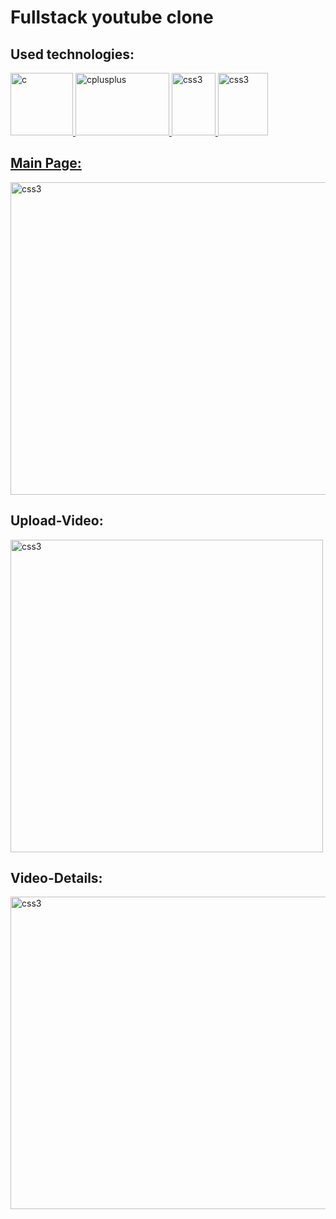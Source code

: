 # Fullstack youtube clone
## Used technologies: 
<p align="left"> 
<a href="https://www.cprogramming.com/" target="_blank" rel="noreferrer">
<img src="https://upload.wikimedia.org/wikipedia/ru/3/39/Java_logo.svg" alt="c" width="100" height="100"/> </a> 
<a href="https://www.w3schools.com/cpp/" target="_blank" rel="noreferrer">
<img src="https://upload.wikimedia.org/wikipedia/commons/4/44/Spring_Framework_Logo_2018.svg" alt="cplusplus" width="150" height="100"/> </a> 
<a href="https://www.w3schools.com/css/" target="_blank" rel="noreferrer"> 
<img src="https://www.svgrepo.com/show/373845/mongo.svg" alt="css3" width="70" height="100"/> </a> 
<a href="https://www.w3.org/html/" target="_blank" rel="noreferrer"> 
<img src="https://www.svgrepo.com/show/373922/ng-smart-component-ts2.svg" alt="css3" width="80" height="100"/> </a> 
<a href="https://www.w3.org/html/" target="_blank" rel="noreferrer"> 
</p>

## Main Page: 
<img src="https://sun9-72.userapi.com/impg/vVa0pGVdWapHHe2rpBUed7RM0ASNJlWqwRAdfg/RnH4rP07j7Y.jpg?size=1076x813&quality=96&sign=9163b39df2fe8bd32a836650198b15b9&type=album" alt="css3" width="700" height="500"/> </a> 

## Upload-Video: 
<img src="https://sun9-66.userapi.com/impg/VApEMXE7I7GeAg8BykBg9hjmJyR4GT2X0ROamg/hEq0PKLrwH0.jpg?size=945x885&quality=96&sign=c97d6f8a5638a516ae61cca15970a3ab&type=album" alt="css3" width="500" height="500"/> </a> 
## Video-Details: 
<img src="https://sun1-92.userapi.com/impg/6lmer77EQyZwrdMmvjuhNBKV4efrGgQMYx3Tpw/AKyynIjHY00.jpg?size=1280x780&quality=96&sign=d2fa2001f07818766d55d5172b0eb777&type=album" alt="css3" width="800" height="500"/> </a> 

